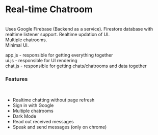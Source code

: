 <h1>Real-time Chatroom</h1><br>
Uses Google Firebase (Backend as a service). Firestore database with realtime listener support. Realtime updation of UI.<br>
Multiple chatrooms. <br>
Minimal UI. <br>

app.js - responsible for getting everything together<br>
ui.js - responsible for UI rendering<br>
chat.js - responsible for getting chats/chatrooms and data together<br>

<h3>Features</h3><br>
<ul>
<li>Realtime chatting without page refresh</li>
<li>Sign in with Google</li>
<li>Multiple chatrooms</li>
<li>Dark Mode</li>
<li>Read out received messages</li>
<li>Speak and send messages (only on chrome)</li>
</ul>